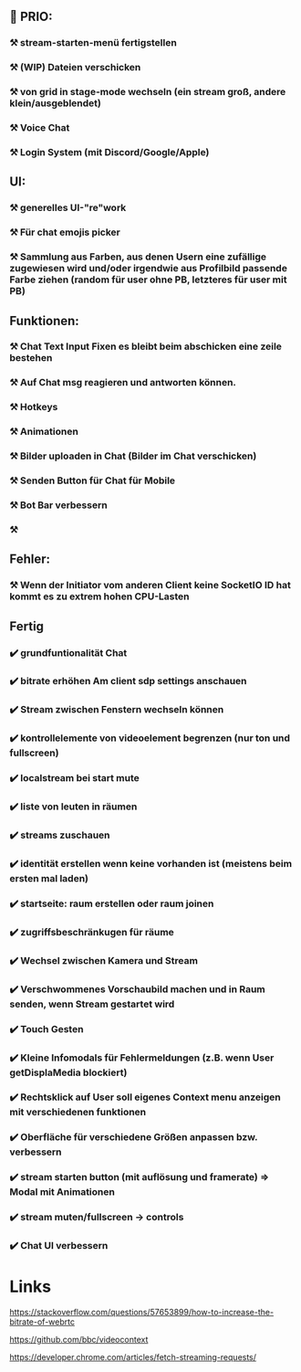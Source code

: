 ## 🚩 PRIO:
### ⚒️ stream-starten-menü fertigstellen
### ⚒️ (WIP) Dateien verschicken 
### ⚒️ von grid in stage-mode wechseln (ein stream groß, andere klein/ausgeblendet)
### ⚒️ Voice Chat
### ⚒️ Login System (mit Discord/Google/Apple)

## UI:
### ⚒️ generelles UI-"re"work
### ⚒️ Für chat emojis picker 
### ⚒️ Sammlung aus Farben, aus denen Usern eine zufällige zugewiesen wird und/oder irgendwie aus Profilbild passende Farbe ziehen (random für user ohne PB, letzteres für user mit PB)


## Funktionen:
### ⚒️ Chat Text Input Fixen es bleibt beim abschicken eine zeile bestehen
### ⚒️ Auf Chat msg reagieren und antworten können.
### ⚒️ Hotkeys
### ⚒️ Animationen
### ⚒️ Bilder uploaden in Chat (Bilder im Chat verschicken)
### ⚒️ Senden Button für Chat für Mobile
### ⚒️ Bot Bar verbessern 
### ⚒️ 


## Fehler:
### ⚒️ Wenn der Initiator vom anderen Client keine SocketIO ID hat kommt es zu extrem hohen CPU-Lasten


## Fertig
### ✔️ grundfuntionalität Chat
### ✔️ bitrate erhöhen Am client sdp settings anschauen
### ✔️ Stream zwischen Fenstern wechseln können 
### ✔️ kontrollelemente von videoelement begrenzen (nur ton und fullscreen)
### ✔️ localstream bei start mute
### ✔️ liste von leuten in räumen
### ✔️ streams zuschauen
### ✔️ identität erstellen wenn keine vorhanden ist (meistens beim ersten mal laden)
### ✔️ startseite: raum erstellen oder raum joinen
### ✔️ zugriffsbeschränkugen für räume
### ✔️ Wechsel zwischen Kamera und Stream
### ✔️ Verschwommenes Vorschaubild machen und in Raum senden, wenn Stream gestartet wird
### ✔️ Touch Gesten
### ✔️ Kleine Infomodals für Fehlermeldungen (z.B. wenn User getDisplaMedia blockiert)
### ✔️ Rechtsklick auf User soll eigenes Context menu anzeigen mit verschiedenen funktionen
### ✔️ Oberfläche für verschiedene Größen anpassen bzw. verbessern
### ✔️ stream starten button (mit auflösung und framerate) => Modal mit Animationen
### ✔️ stream muten/fullscreen -> controls
### ✔️ Chat UI verbessern


# Links 

https://stackoverflow.com/questions/57653899/how-to-increase-the-bitrate-of-webrtc

https://github.com/bbc/videocontext

https://developer.chrome.com/articles/fetch-streaming-requests/